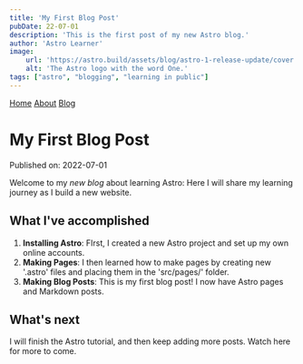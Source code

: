 ```yaml
---
title: 'My First Blog Post'
pubDate: 22-07-01
description: 'This is the first post of my new Astro blog.'
author: 'Astro Learner'
image:
    url: 'https://astro.build/assets/blog/astro-1-release-update/cover.jpeg' 
    alt: 'The Astro logo with the word One.'
tags: ["astro", "blogging", "learning in public"]
---
```


<a href="/">Home</a>
<a href="/about/">About</a>
<a href="/blog/">Blog</a>

# My First Blog Post

Published on: 2022-07-01

Welcome to my _new blog_ about learning Astro: Here I will share my learning journey as I build a new website.

## What I've accomplished

1. **Installing Astro**: FIrst, I created a new Astro project and set up my own online accounts.
2. **Making Pages**: I then learned how to make pages by creating new '.astro' files and placing them in the 'src/pages/' folder.
3. **Making Blog Posts**: This is my first blog post! I now have Astro pages and Markdown posts.

## What's next
I will finish the Astro tutorial, and then keep adding more posts. Watch here for more to come.
